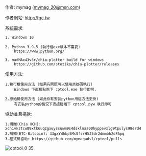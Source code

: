 作者: mymag (mymag_20@msn.com)

作者網站: http://fgc.tw

系統需求:
    
    1. Windows 10
    
    2. Python 3.9.5 (執行檔exe版本不需要) 
        https://www.python.org/
        
    3. madMAx43v3r/chia-plotter build for windows
        https://github.com/stotiks/chia-plotter/releases
    
使用方法:

    1.執行檔使用方法 (如果有問題可以使用原始碼執行)
        Windows 下直接點兩下 cptool.exe 執行即可.
        
    2.原始碼使用方法 (如此你有安裝python用這方法更快)
        有安裝python的情況下直接點兩下 cptool.pyw 執行即可
        
協助並且捐款:

    1.捐贈(Chia XCH): xch1vk3tcw89xtk6uqzgxuyssuwm9s4dsklnaa00hyppevxlg9tpulys98erd4
    2.捐贈(BTC-Bitcoin): 33gxYWhbp5MsSfsrH5J5dr2dmmbhZdFApq
    3.程式碼協助: https://github.com/mymagadsl/cptool/pulls
    
![cptool_0 35](https://user-images.githubusercontent.com/6682942/125153172-7df3e280-e184-11eb-8187-eeadc8aab59f.PNG)

